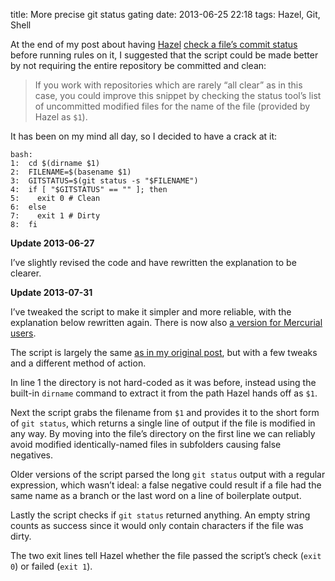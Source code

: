 title: More precise git status gating
date: 2013-06-25 22:18
tags: Hazel, Git, Shell

At the end of my post about having [Hazel][] [check a file’s commit status][post] before running rules on it, I suggested that the script could be made better by not requiring the entire repository be committed and clean:

> If you work with repositories which are rarely
> “all clear” as in this case, you could improve
> this snippet by checking the status tool’s list
> of uncommitted modified files for the name of
> the file (provided by Hazel as `$1`).

[Hazel]: http://www.noodlesoft.com
[post]: http://robjwells.com/post/53797469484

It has been on my mind all day, so I decided to have a crack at it:

    bash:
    1:  cd $(dirname $1)
    2:  FILENAME=$(basename $1)
    3:  GITSTATUS=$(git status -s "$FILENAME")
    4:  if [ "$GITSTATUS" == "" ]; then
    5:    exit 0 # Clean
    6:  else
    7:    exit 1 # Dirty
    8:  fi

<div class="flag flag-update sym-add">
    <strong>Update 2013-06-27</strong>
    <p>I’ve slightly revised the code and have rewritten the explanation to be clearer.</p>
    <strong>Update 2013-07-31</strong>
    <p>I’ve tweaked the script to make it simpler and more reliable, with the explanation below rewritten again. There is now also <a href="http://robjwells.com/post/57006269554">a version for Mercurial users</a>.</p>
</div>

The script is largely the same [as in my original post][post], but with a few tweaks and a different method of action.

In line 1 the directory is not hard-coded as it was before, instead using the built-in `dirname` command to extract it from the path Hazel hands off as `$1`.

Next the script grabs the filename from `$1` and provides it to the short form of `git status`, which returns a single line of output if the file is modified in any way. By moving into the file’s directory on the first line we can reliably avoid modified identically-named files in subfolders causing false negatives.

Older versions of the script parsed the long `git status` output with a regular expression, which wasn’t ideal: a false negative could result if a file had the same name as a branch or the last word on a line of boilerplate output.

Lastly the script checks if `git status` returned anything. An empty string counts as success since it would only contain characters if the file was dirty.

The two exit lines tell Hazel whether the file passed the script’s check (`exit 0`) or failed (`exit 1`).

